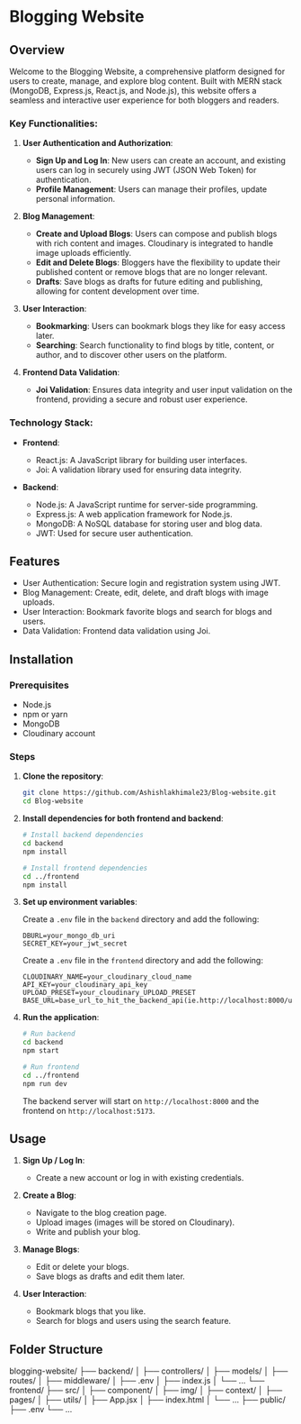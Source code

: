 # Blogging Website

## Overview

Welcome to the Blogging Website, a comprehensive platform designed for users to create, manage, and explore blog content. Built with MERN stack (MongoDB, Express.js, React.js, and Node.js), this website offers a seamless and interactive user experience for both bloggers and readers.

### Key Functionalities:

1. **User Authentication and Authorization**:
   - **Sign Up and Log In**: New users can create an account, and existing users can log in securely using JWT (JSON Web Token) for authentication.
   - **Profile Management**: Users can manage their profiles, update personal information.

2. **Blog Management**:
   - **Create and Upload Blogs**: Users can compose and publish blogs with rich content and images. Cloudinary is integrated to handle image uploads efficiently.
   - **Edit and Delete Blogs**: Bloggers have the flexibility to update their published content or remove blogs that are no longer relevant.
   - **Drafts**: Save blogs as drafts for future editing and publishing, allowing for content development over time.

3. **User Interaction**:
   - **Bookmarking**: Users can bookmark blogs they like for easy access later.
   - **Searching**: Search functionality to find blogs by title, content, or author, and to discover other users on the platform.

4. **Frontend Data Validation**:
   - **Joi Validation**: Ensures data integrity and user input validation on the frontend, providing a secure and robust user experience.

### Technology Stack:

- **Frontend**:
  - React.js: A JavaScript library for building user interfaces.
  - Joi: A validation library used for ensuring data integrity.

- **Backend**:
  - Node.js: A JavaScript runtime for server-side programming.
  - Express.js: A web application framework for Node.js.
  - MongoDB: A NoSQL database for storing user and blog data.
  - JWT: Used for secure user authentication.

## Features

- User Authentication: Secure login and registration system using JWT.
- Blog Management: Create, edit, delete, and draft blogs with image uploads.
- User Interaction: Bookmark favorite blogs and search for blogs and users.
- Data Validation: Frontend data validation using Joi.

## Installation

### Prerequisites

- Node.js
- npm or yarn
- MongoDB
- Cloudinary account

### Steps

1. **Clone the repository**:
    ```sh
    git clone https://github.com/Ashishlakhimale23/Blog-website.git
    cd Blog-website
    ```

2. **Install dependencies for both frontend and backend**:
    ```sh
    # Install backend dependencies
    cd backend
    npm install

    # Install frontend dependencies
    cd ../frontend
    npm install
    ```

3. **Set up environment variables**:

    Create a `.env` file in the `backend` directory and add the following:
    ```env
    DBURL=your_mongo_db_uri
    SECRET_KEY=your_jwt_secret
    ```
    
    Create a `.env` file in the `frontend` directory and add the following:
    ```env
    CLOUDINARY_NAME=your_cloudinary_cloud_name
    API_KEY=your_cloudinary_api_key
    UPLOAD_PRESET=your_cloudinary_UPLOAD_PRESET
    BASE_URL=base_url_to_hit_the_backend_api(ie.http://localhost:8000/user)
    ```
    

4. **Run the application**:
    ```sh
    # Run backend
    cd backend
    npm start

    # Run frontend
    cd ../frontend
    npm run dev
    ```

    The backend server will start on `http://localhost:8000` and the frontend on `http://localhost:5173`.

## Usage

1. **Sign Up / Log In**:
   - Create a new account or log in with existing credentials.

2. **Create a Blog**:
   - Navigate to the blog creation page.
   - Upload images (images will be stored on Cloudinary).
   - Write and publish your blog.

3. **Manage Blogs**:
   - Edit or delete your blogs.
   - Save blogs as drafts and edit them later.

4. **User Interaction**:
   - Bookmark blogs that you like.
   - Search for blogs and users using the search feature.

## Folder Structure

blogging-website/
├── backend/
│ ├── controllers/
│ ├── models/
│ ├── routes/
│ ├── middleware/
│ ├── .env
│ ├── index.js
│ └── ...
└── frontend/
├── src/
│ ├── component/
│ ├── img/
│ ├── context/
│ ├── pages/
│ ├── utils/
│ ├── App.jsx
│ ├── index.html
│ └── ...
├── public/
├── .env
└── ...

